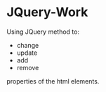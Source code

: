 # JQuery-Work

Using JQuery method to: 

- change
- update
- add
- remove 

properties of the html elements.
